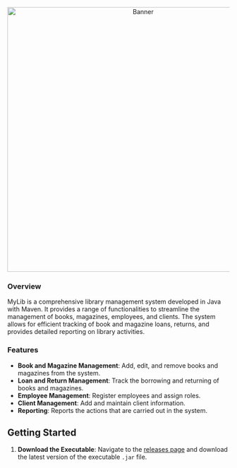 <p align="center">
  <img src="https://github.com/user-attachments/assets/65df00f8-c35d-4f52-9330-efa58f1c10cb" alt="Banner" width="600" />
</p>

### Overview

MyLib is a comprehensive library management system developed in Java with Maven. It provides a range of functionalities to streamline the management of books, magazines, employees, and clients. The system allows for efficient tracking of book and magazine loans, returns, and provides detailed reporting on library activities.

### Features

- **Book and Magazine Management**: Add, edit, and remove books and magazines from the system.
- **Loan and Return Management**: Track the borrowing and returning of books and magazines.
- **Employee Management**: Register employees and assign roles.
- **Client Management**: Add and maintain client information.
- **Reporting**: Reports the actions that are carried out in the system.

## Getting Started

1. **Download the Executable**: Navigate to the [releases page](https://github.com/JotaP07/MyLib/releases) and download the latest version of the executable `.jar` file.

